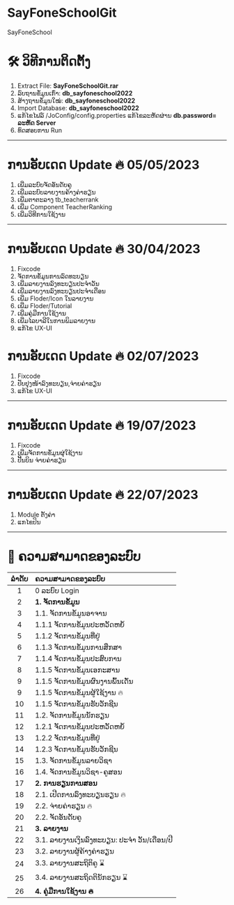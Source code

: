 # SayFoneSchoolGit
SayFoneSchool
# 🛠️ ວິທີການຕິດຕັ້ງ 
1. Extract File: **SayFoneSchoolGit.rar**
2. ລົບຖານຂໍ້ມູນເກົ່າ: **db_sayfoneschool2022**
3. ສ້າງຖານຂໍ້ມູນໃໝ່: **db_sayfoneschool2022**
4. Import Database: **db_sayfoneschool2022**
5. ແກ້ໄຂໄຟລ໌ /JoConfig/config.properties ແກ້ໄຂລະຫັດຜ່ານ **db.password= ລະຫັດ Server**
6. ທົດສອບການ Run
***
# ການອັບເດດ  Update 🔥 05/05/2023
1. ເພີ່ມລະບົບຈັດອັນດັບຄູ
2. ເພີ່ມລະບົບລາຍງານຄ້າງຄ່າຮຽນ
3. ເພີ່ມຕາຕະລາງ tb_teacherrank
4. ເພີ່ມ Component TeacherRanking
5. ເພີ່ມວິທີການໃຊ້ງານ
***
# ການອັບເດດ  Update 🔥 30/04/2023
1. Fixcode 
2. ຈັດການຂໍ້ມູນການລົດທະບຽນ
3. ເພີ່ມລາຍງານລົງທະບຽນປະຈຳວັນ
4. ເພີ່ມລາຍງານລົງທະບຽນປະຈຳເດືອນ
5. ເພີ່ມ Floder/Icon ໃນລາຍງານ
6. ເພີ່ມ Floder/Tutorial
7. ເພີ່ມຄູ່ມືການໃຊ້ງານ
8. ເພີ່ມໄລບາລີໃນການພິມລາຍງານ
9. ແກ້ໄຂ UX-UI
# ການອັບເດດ  Update 🔥 02/07/2023
1. Fixcode
2. ປັບປຸງໜ້າລົງທະບຽນ,ຈ່າຍຄ່າຮຽນ
3. ແກ້ໄຂ UX-UI
***
# ການອັບເດດ  Update 🔥 19/07/2023
1. Fixcode
2. ເພີ່ມຈັດການຂໍ້ມູນຜຸ່ໃຊ້ງານ
3. ປີ້ນບິນ ຈ່າຍຄ່າຮຽນ
***
# ການອັບເດດ  Update 🔥 22/07/2023
1. Module ຕັ້ງຄ່າ
2. ແກໄຂປິນ
***
# 🎯 ຄວາມສາມາດຂອງລະບົບ 
| ລຳດັບ | ຄວາມສາມາດຂອງລະບົບ |
| :--: | :-------- |
| 1 | 0 ລະບົບ Login |
| 2 | **1. ຈັດການຂໍ້ມູນ** |
| 3 | 1.1. ຈັດການຂໍ້ມູນອາຈານ |
| 4 | 1.1.1 ຈັດການຂໍ້ມູນປະຫວັດຫຍໍ້ |
| 5 | 1.1.2 ຈັດການຂໍ້ມູນທີ່ຢູ່ |
| 6 | 1.1.3 ຈັດການຂໍ້ມູນການສຶກສາ |
| 7 | 1.1.4 ຈັດການຂໍ້ມູນປະສົບການ |
| 8 | 1.1.5 ຈັດການຂໍ້ມູນເອກະສານ |
| 9 | 1.1.5 ຈັດການຂໍ້ມູນຜົນງານພົ້ນເດັ່ນ |
| 9 | 1.1.5 ຈັດການຂໍ້ມູນຜູ້ໃຊ້ງານ 🔥|
| 10 | 1.1.5 ຈັດການຂໍ້ມູນຮັບວັກຊີນ |
| 11 | 1.2. ຈັດການຂໍ້ມູນນັກຮຽນ |
| 12 | 1.2.1 ຈັດການຂໍ້ມູນປະຫວັດຫຍໍ້ |
| 13 | 1.2.2 ຈັດການຂໍ້ມູນທີ່ຢູ່ |
| 14 | 1.2.3 ຈັດການຂໍ້ມູນຮັບວັກຊີນ |
| 15 | 1.3. ຈັດການຂໍ້ມູນລາຍວິຊາ |
| 16 | 1.4. ຈັດການຂໍ້ມູນວິຊາ-ຄູສອນ |
| 17 | **2. ການຮຽນການສອນ** |
| 18 | 2.1. ເປີດການລົງທະບຽນຮຽນ 🔥|
| 19 | 2.2. ຈ່າຍຄ່າຮຽນ 🔥|
| 20 | 2.2. ຈັດອັນດັບຄູ  |
| 21 | **3. ລາຍງານ** |
| 22 | 3.1. ລາຍງານເງິນລົງທະບຽນ: ປະຈຳ ວັນ/ເດືອນ/ປີ  |
| 23 | 3.2. ລາຍງານຜູ້ຄ້າງຄ່າຮຽນ  |
| 24 | 3.3. ລາຍງານສະຖິຕິຄູ ⌛ |
| 25 | 3.4. ລາຍງານສະຖິດຕິນັກຮຽນ ⌛ |
| 26 | **4. ຄູ່ມືການໃຊ້ງານ 🔥** |
